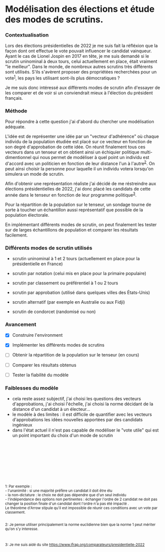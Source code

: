 # Modélisation des élections et étude des modes de scrutins.



### Contextualisation
Lors des élections présidentielles de 2022 je me suis fait la réfléxion que la façon dont ont effectue le vote pouvait influencer le candidat vainqueur. Ayant le cas de Lionel Jospin en 2017 en tête, je me suis demandé si le scrutin uninominal à deux tours, celui actuellement en place, était vraiment "le meilleur". 
  Dans le monde, de nombreux autres scrutins très différents sont utilisés. S'ils s'avèrent proposer des propriétées recherchées pour un vote<sup>[1](#propvote)</sup>, les pays les utilisant sont-ils plus démocratiques ?

Je me suis donc intéressé aux différents modes de scrutin afin d'essayer de les comparer et de voir si un conviendrait mieux à l'élection du président français.





### Méthode
Pour répondre à cette question j'ai d'abord du chercher une modélisation adéquate.

L'idée est de représenter une idée par un "vecteur d'adhérence" où chaque individu de la population étudiée est placé sur ce vecteur en fonction de son degré d'approbation de cette idée. On réunit finalement tous ces vecteurs dans un tenseur et on obtient ainsi un échiquier politique multi-dimentionnel qui nous permet de modéliser à quel point un individu est d'accord avec un politicien en fonction de leur distance l'un à l'autre<sup>[2](#distance)</sup>. On peut ainsi choisir la personne pour laquelle il un individu votera lorsqu'on simulera un mode de scrutin.

Afin d'obtenir une représentation réaliste j'ai décidé de me réstreindre aux élections présidentielles de 2022, j'ai donc placé les candidats de cette année dans le tenseur en fonction de leur programme politique<sup>[3](#programme)</sup>.

Pour la répartition de la population sur le tenseur, un sondage tourne de sorte à toucher un échantillon aussi représentatif que possible de la population électorale.

En implémentant différents modes de scrutin, on peut finalement les tester sur de larges échantillons de population et comparer les résultats facilement.







### Différents modes de scrutin utilisés 
- scrutin uninominal à 1 et 2 tours (actuellement en place pour la présidentielle en France)

- scrutin par notation (celui mis en place pour la primaire populaire)

- scrutin par classement ou préférentiel à 1 ou 2 tours 

- scrutin par approbation (utilisé dans quelques villes des États-Unis)

- scrutin alternatif (par exemple en Australie ou aux Fidji)

- scrutin de condorcet (randomisé ou non)






### Avancement
- [x] Construire l'environment
- [x] Implémenter les différents modes de scrutins
- [ ] Obtenir la répartition de la population sur le tenseur (en cours)
- [ ] Comparer les résultats obtenus
- [ ] Tester la fiabilité du modèle








### Faiblesses du modèle
- cela reste assez subjectif, j'ai choisi les questions des vecteurs d'approbations, j'ai choisi l'échelle, j'ai choisi la norme décidant de la distance d'un candidat à un électeur...
- le modèle à des limites : il est difficile de quantifier avec les vecteurs d'approbations les idées nouvelles apportées par des candidats ingénieux
- dans l'état actuel il n'est pas capable de modéliser le "vote utile" qui est un point important du choix d'un mode de scrutin



<br>
<br>
<br>
<br>
<br>
<br>
<br>
<br>
  <sup>
  <a name="propvote">1</a>: Par exemple : <br> - l'unanimité : si une majorité préfère un candidat il doit être élu <br>
                                             - la non-dictature : le choix ne doit pas dépendre que d'un seul individu <br>
                                             - l'indépendance des options non pertinentes : échanger l'ordre de 2 candidat ne doit pas changer la position finale d'un candidat dont l'ordre n'a pas été impacté . <br>
  Le théorème d'Arrow stipule qu'il est impossible de réunir ces conditions avec un vote par classement.<br>
 <br>
 
  <a name="distance">2</a>: Je pense utiliser principalement la norme euclidienne bien que la norme 1 peut mériter qu'on s'y interesse.<br>
  
  <br>
  
  <a name="programme">3</a>: Je me suis aidé du site https://www.ifrap.org/comparateurs/presidentielle-2022
  </sup>










